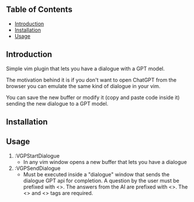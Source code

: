 ## Table of Contents

- [Introduction](#introduction)
- [Installation](#installation)
- [Usage](#usage)

## Introduction

Simple vim plugin that lets you have a dialogue with a GPT model.

The motivation behind it is if you don't want to open ChatGPT from the
    browser you can emulate the same kind of dialogue in your vim.

You can save the new buffer or modify it (copy and paste code inside it)
    sending the new dialogue to a GPT model.

## Installation

## Usage

1) :VGPStartDialogue
    - In any vim window opens a new buffer that lets you have a dialogue
2) :VGPSendDialogue
    - Must be executed inside a "dialogue" window that sends the dialogue GPT api for
    completion. A question by the user must be prefixed with <<ME>>. The answers from the
    AI are prefixed with <<AI>>. The <<ME>> and <<AI>> tags are required.
